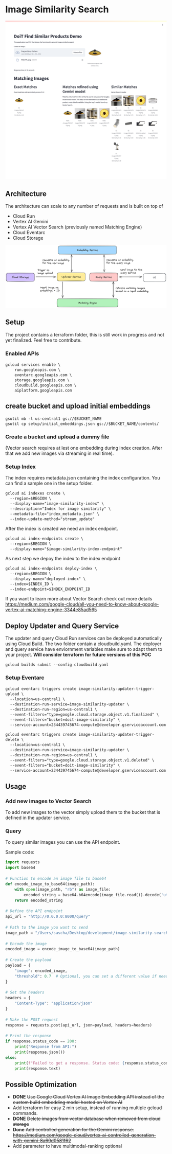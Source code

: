 # Image Similarity Search
![](documentation/images/demo.png)


## Architecture

The architecture can scale to any number of requests and is built on top of 

* Cloud Run 
* Vertex AI Gemini
* Vertex AI Vector Search (previously named Matching Engine)
* Cloud Eventarc
* Cloud Storage

![](documentation/images/architecture.png)

## Setup

The project contains a terraform folder, this is still work in progress and not yet finalized. 
Feel free to contribute. 

### Enabled APIs

````
gcloud services enable \
    run.googleapis.com \
    eventarc.googleapis.com \
    storage.googleapis.com \
    cloudbuild.googleapis.com \
    aiplatform.googleapis.com
````

## create bucket and upload initial embeddings
````
gsutil mb -l us-central1 gs://$BUCKET_NAME
gsutil cp setup/initial_embeddings.json gs://$BUCKET_NAME/contents/
````

### Create a bucket and upload a dummy file 
(Vector search requires at lest one embedding during index creation. After that we add new images via streaming in real time). 

### Setup Index

The index requires metadata.json containing the index configuration. 
You can find a sample one in the setup folder.
````
gcloud ai indexes create \
  --region=$REGION \
  --display-name="image-similarity-index" \
  --description="Index for image similarity" \
  --metadata-file="index_metadata.json" \
  --index-update-method="stream_update"
````

After the index is created we need an index endpoint.
````
gcloud ai index-endpoints create \
  --region=$REGION \
  --display-name="$image-similarity-index-endpoint"   
````

As next step we depoy the index to the index endpoint
````
gcloud ai index-endpoints deploy-index \
  --region=$REGION \
  --display-name="deployed-index" \
  --index=$INDEX_ID \
  --index-endpoint=$INDEX_ENDPOINT_ID
````

If you want to learn more about Vector Search check out more details https://medium.com/google-cloud/all-you-need-to-know-about-google-vertex-ai-matching-engine-3344e85ad565

## Deploy Updater and Query Service

The updater and query Cloud Run services can be deployed automatically using Cloud Build. 
The two folder contain a cloudbuild.yaml.
The deployer and query service have enviornment variables make sure to adapt them to your project.
**Will consider terraform for future versions of this POC**

````
gcloud builds submit --config cloudbuild.yaml
````

### Setup Eventarc

````
gcloud eventarc triggers create image-similarity-updater-trigger-upload \
  --location=us-central1 \
  --destination-run-service=image-similarity-updater \
  --destination-run-region=us-central1 \
  --event-filters="type=google.cloud.storage.object.v1.finalized" \
  --event-filters="bucket=doit-image-similarity" \
  --service-account=234439745674-compute@developer.gserviceaccount.com
````

````
gcloud eventarc triggers create image-similarity-updater-trigger-delete \
  --location=us-central1 \
  --destination-run-service=image-similarity-updater \
  --destination-run-region=us-central1 \
  --event-filters="type=google.cloud.storage.object.v1.deleted" \
  --event-filters="bucket=doit-image-similarity" \
  --service-account=234439745674-compute@developer.gserviceaccount.com
````

## Usage

### Add new images to Vector Search
To add new images to the vector simply upload them to the bucket that is defined in the updater service. 

### Query
To query similar images you can use the API endpoint. 

Sample code:

```python
import requests
import base64

# Function to encode an image file to base64
def encode_image_to_base64(image_path):
    with open(image_path, "rb") as image_file:
        encoded_string = base64.b64encode(image_file.read()).decode('utf-8')
    return encoded_string

# Define the API endpoint
api_url = "http://0.0.0.0:8000/query"

# Path to the image you want to send
image_path = "/Users/sascha/Desktop/development/image-similarity-search/query-service/4018065.jpeg"

# Encode the image
encoded_image = encode_image_to_base64(image_path)

# Create the payload
payload = {
    "image": encoded_image,
    "threshold": 0.7  # Optional, you can set a different value if needed
}

# Set the headers
headers = {
    "Content-Type": "application/json"
}

# Make the POST request
response = requests.post(api_url, json=payload, headers=headers)

# Print the response
if response.status_code == 200:
    print("Response from API:")
    print(response.json())
else:
    print(f"Failed to get a response. Status code: {response.status_code}")
    print(response.text)

````

## Possible Optimization
* **DONE** ~~Use Google Cloud Vertex AI Image Embedding API instead of the custom build embedding model hosted on Vertex AI~~
* Add terraform for easy 2 min setup, instead of running multiple gcloud commands.
* **DONE** ~~Delete images from vector database when removed from cloud storage~~
* **Done** ~~Add controlled generation for the Gemini response. https://medium.com/google-cloud/vertex-ai-controlled-generation-with-gemini-8a60d0581f62~~
* Add parameter to have multimodal-ranking optional